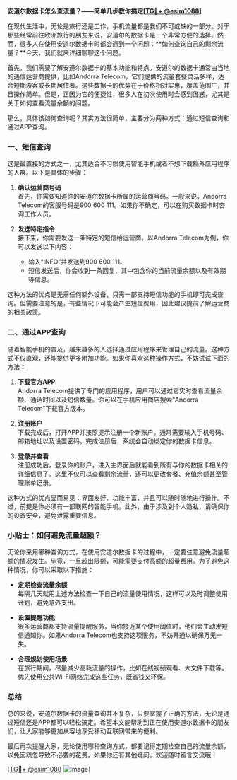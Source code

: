 **安道尔数据卡怎么查流量？——简单几步教你搞定[[TG💪+ @esim1088](https://t.me/s/esim1088)]**

在现代生活中，无论是旅行还是工作，手机流量都是我们不可或缺的一部分。对于那些经常前往欧洲旅行的朋友来说，安道尔的数据卡是一个非常方便的选择。然而，很多人在使用安道尔数据卡时都会遇到一个问题：**如何查询自己的剩余流量？**今天，我们就来详细聊聊这个问题。

首先，我们需要了解安道尔数据卡的基本功能和特点。安道尔的数据卡通常由当地的通信运营商提供，比如Andorra Telecom，它们提供的流量套餐灵活多样，适合短期游客或长期居住者。这些数据卡的优势在于价格相对实惠，覆盖范围广，并且操作简单。但是，正因为它的便捷性，很多人在初次使用时会感到困惑，尤其是关于如何查看流量余额的问题。

那么，具体该如何查询呢？其实方法很简单，主要分为两种方式：通过短信查询和通过APP查询。

### 一、短信查询

这是最直接的方式之一，尤其适合不习惯使用智能手机或者不想下载额外应用程序的人群。以下是具体的步骤：

1. **确认运营商号码**  
   首先，你需要知道你的安道尔数据卡所属的运营商号码。一般来说，Andorra Telecom的客服号码是900 600 111。如果你不确定，可以在购买数据卡时咨询工作人员。

2. **发送特定指令**  
   接下来，你需要发送一条特定的短信给运营商。以Andorra Telecom为例，你可以发送以下内容：
   - 输入“INFO”并发送到900 600 111。
   - 短信发送后，你会收到一条回复，其中包含你的当前流量余额以及有效期等信息。

这种方法的优点是无需任何额外设备，只需一部支持短信功能的手机即可完成查询。但需要注意的是，有些情况下可能会产生短信费用，因此建议提前了解运营商的相关政策。

### 二、通过APP查询

随着智能手机的普及，越来越多的人选择通过应用程序来管理自己的流量。这种方式不仅直观，还能提供更多附加功能。如果你喜欢这种操作方式，不妨试试下面的方法：

1. **下载官方APP**  
   Andorra Telecom提供了专门的应用程序，用户可以通过它实时查看流量余额、通话时间以及短信数量。你可以在手机应用商店搜索“Andorra Telecom”下载官方版本。

2. **注册账户**  
   下载完成后，打开APP并按照提示注册一个新账户。通常需要输入手机号码、邮箱地址以及设置密码。完成注册后，系统会自动绑定你的数据卡信息。

3. **登录并查看**  
   注册成功后，登录你的账户，进入主界面后就能看到所有与你的数据卡相关的详细信息了。这里不仅可以查看剩余流量，还可以更改套餐、充值余额甚至管理账单记录。

这种方式的优点显而易见：界面友好、功能丰富，并且可以随时随地进行操作。不过，前提是你必须有一部联网的智能手机。此外，由于涉及到个人隐私，请确保你的设备安全，避免泄露重要信息。

### 小贴士：如何避免流量超额？

无论你采用哪种查询方式，在使用安道尔数据卡的过程中，一定要注意避免流量超额的情况发生。毕竟，一旦超出限额，可能需要支付高额的超量费用。为了避免这种情况，你可以采取以下措施：

- **定期检查流量余额**  
  每隔几天就用上述方法检查一下自己的流量使用情况，这样可以及时调整使用计划，避免意外支出。

- **设置提醒功能**  
  很多运营商都支持流量提醒服务，当你接近某个使用阈值时，他们会主动发短信通知你。如果Andorra Telecom也支持这项服务，不妨开通以确保万无一失。

- **合理规划使用场景**  
  在旅行期间，尽量减少高耗流量的操作，比如在线视频观看、大文件下载等。优先使用公共Wi-Fi网络完成这些任务，既省钱又环保。

### 总结

总的来说，安道尔数据卡的流量查询并不复杂，只要掌握了正确的方法，无论是通过短信还是APP都可以轻松搞定。希望本文能帮助到正在使用安道尔数据卡的朋友们，让大家能够更加从容地享受移动互联网带来的便利。

最后再次提醒大家，无论使用哪种查询方式，都要记得定期检查自己的流量余额，以免因疏忽导致不必要的花费。如果你还有其他疑问，欢迎随时留言交流哦！

[[TG💪+ @esim1088](https://t.me/s/esim1088) ![Image](https://i.postimg.cc/4NQfJmqS/Snipaste-2025-05-13-00-14-12.png)]